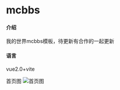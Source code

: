# mcbbs

#### 介绍

我的世界mcbbs模板，待更新有合作的一起更新

#### 语言

vue2.0+vite

首页图
![首页图](https://gitee.com/zhaoyangweb/mcbbs/blob/master/%E7%81%AB%E7%8B%90%E6%88%AA%E5%9B%BE_2024-03-26T10-57-41.347Z.png)


